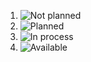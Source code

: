 1. <img alt="Not planned" src="https://img.shields.io/badge/Not_planned-E2E2E2">
2. <img alt="Planned" src="https://img.shields.io/badge/Planned-E2E2E2">
3. <img alt="In process" src="https://img.shields.io/badge/In_process-FFE085">
4. <img alt="Available" src="https://img.shields.io/badge/Available-C5F185">